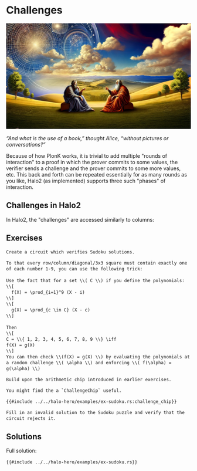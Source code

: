 # Challenges

![](./top.webp)

*“And what is the use of a book,” thought Alice, “without pictures or conversations?”*

Because of how PlonK works, it is trivial to add multiple "rounds of interaction" to a proof
in which the prover commits to some values, the verifier sends a challenge and the prover commits to some more values, etc.
This back and forth can be repeated essentially for as many rounds as you like,
Halo2 (as implemented) supports three such "phases" of interaction.

## Challenges in Halo2

In Halo2, the "challenges" are accessed similarly to columns:


## Exercises

```admonish exercise
Create a circuit which verifies Sudoku solutions.
```

```admonish hint
To that every row/column/diagonal/3x3 square must contain exactly one of each number 1-9, you can use the following trick:

Use the fact that for a set \\( C \\) if you define the polynomials:
\\[
  f(X) = \prod_{i=1}^9 (X - i)
\\]
\\[
  g(X) = \prod_{c \in C} (X - c)
\\]

Then
\\[
C = \\{ 1, 2, 3, 4, 5, 6, 7, 8, 9 \\} \iff
f(X) = g(X)
\\]
You can then check \\(f(X) = g(X) \\) by evaluating the polynomials at a random challenge \\( \alpha \\) and enforcing \\( f(\alpha) = g(\alpha) \\)
```

```admonish hint
Build upon the arithmetic chip introduced in earlier exercises.
```

```admonish hint
You might find the a `ChallengeChip` useful.
```

```rust,noplaypen
{{#include ../../halo-hero/examples/ex-sudoku.rs:challenge_chip}}
```

```admonish exercise
Fill in an invalid solution to the Sudoku puzzle and verify that the circuit rejects it.
```



## Solutions

Full solution:

```rust,noplaypen
{{#include ../../halo-hero/examples/ex-sudoku.rs}}
```
